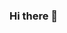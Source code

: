 ### Hi there 👋

<!--
**ironsword06/ironsword06** is a ✨ _special_ ✨ repository because its `README.md` (this file) appears on your GitHub profile.

My interest in software development and coding, which started as a hobby at first, turned from being a hobby into an area where I want to have a job and a profession. I am currently developing myself in this field 

I have a bachelor's degree in agricultrue engineering and assicote degree in web design and codding . . I knew that if I chose agriculture engineering I would never be good at it. Because finding the motivation to do more and learn more in a field that you do not like is very hard and not sustainable for a long time. We are surrounded by people who do not like their jobs and whine about what they do for a living. I chose the path which I can do with love, passion and will.


- 🔭 I’m currently working on : Java Spring
- 🌱 I’m currently learning : Java Spring
- 📫 How to reach me : alicandemirklc@gmail.com or https://www.linkedin.com/in/alicandemirklc/
